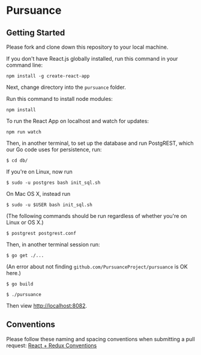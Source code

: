 # Pursuance

## Getting Started

Please fork and clone down this repository to your local machine.

If you don't have React.js globally installed, run this command in your command line:

```
npm install -g create-react-app
```

Next, change directory into the `pursuance` folder.

Run this command to install node modules:

```
npm install
```

To run the React App on localhost and watch for updates:

```
npm run watch
```

Then, in another terminal, to set up the database and run PostgREST,
which our Go code uses for persistence, run:

``` $ cd db/ ```

If you're on Linux, now run

``` $ sudo -u postgres bash init_sql.sh ```

On Mac OS X, instead run

``` $ sudo -u $USER bash init_sql.sh ```

(The following commands should be run regardless of whether you're on
Linux or OS X.)

``` $ postgrest postgrest.conf ```

Then, in another terminal session run:

``` $ go get ./... ```

(An error about not finding `github.com/PursuanceProject/pursuance` is
OK here.)

``` $ go build ```

``` $ ./pursuance ```

Then view <http://localhost:8082>.


## Conventions

Please follow these naming and spacing conventions when submitting a pull request: [React + Redux Conventions](https://unbug.gitbooks.io/react-native-training/content/45_naming_convention.html)
